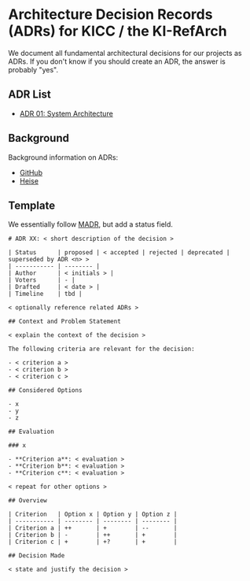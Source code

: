# Architecture Decision Records (ADRs) for KICC / the KI-RefArch

We document all fundamental architectural decisions for our projects as ADRs.
If you don't know if you should create an ADR, the answer is probably "yes".

## ADR List

- [ADR 01: System Architecture](01-system-architecture.md)

## Background

Background information on ADRs:

- [GitHub](https://adr.github.io)
- [Heise](https://www.heise.de/hintergrund/Gut-dokumentiert-Architecture-Decision-Records-4664988.html?seite=all)

## Template

We essentially follow [MADR](https://adr.github.io/madr/), but add a status field.

```
# ADR XX: < short description of the decision >

| Status      | proposed | < accepted | rejected | deprecated | superseded by ADR <n> >
| ----------- | -------- |
| Author      | < initials > |
| Voters      | - |
| Drafted     | < date > |
| Timeline    | tbd |

< optionally reference related ADRs >

## Context and Problem Statement

< explain the context of the decision >

The following criteria are relevant for the decision:

- < criterion a >
- < criterion b >
- < criterion c >

## Considered Options

- x
- y
- z

## Evaluation

### x

- **Criterion a**: < evaluation >
- **Criterion b**: < evaluation >
- **Criterion c**: < evaluation >

< repeat for other options >

## Overview

| Criterion   | Option x | Option y | Option z |
| ----------- | -------- | -------- | -------- |
| Criterion a | ++       | +        | --       |
| Criterion b | -        | ++       | +        |
| Criterion c | +        | +?       | +        |

## Decision Made

< state and justify the decision >

```
